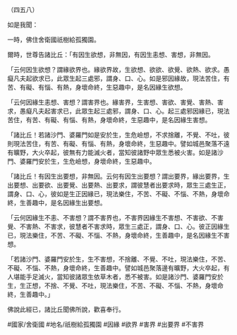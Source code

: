 （四五八）

如是我聞：

一時，佛住舍衛國祇樹給孤獨園。

爾時，世尊告諸比丘：「有因生欲想，非無因，有因生恚想、害想，非無因。

「云何因生欲想？謂緣欲界也。緣欲界故，生欲想、欲欲、欲覺、欲熱、欲求。愚癡凡夫起欲求已，此眾生起三處邪，謂身、口、心。如是邪因緣故，現法苦住，有苦、有礙、有惱、有熱，身壞命終，生惡趣中，是名因緣生欲想。

「云何因緣生恚想、害想？謂害界也。緣害界，生害想、害欲、害覺、害熱、害求，愚癡凡夫起害求已，此眾生起三處邪，謂身、口、心。起三處邪因緣已，現法苦住，有苦、有礙、有惱、有熱，身壞命終，生惡趣中，是名因緣生害想。

「諸比丘！若諸沙門、婆羅門如是安於生，生危嶮想，不求捨離，不覺、不吐，彼則現法苦住，有苦、有礙、有惱、有熱，身壞命終，生惡趣中。譬如城邑聚落不遠有曠野，大火卒起，彼無有力能滅火者，當知彼諸野中眾生悉被火害。如是諸沙門、婆羅門安於生，生危嶮想，身壞命終，生惡趣中。

「諸比丘！有因生出要想，非無因。云何有因生出要想？謂出要界，緣出要界，生出要想、出要欲、出要覺、出要熱、出要求，謂彼慧者出要求時，眾生三處生正，謂身、口、心，彼如是生正因緣已，現法樂住，不苦、不礙、不惱、不熱，身壞命終，生善趣中，是名因緣生出要想。

「云何因緣生不恚、不害想？謂不害界也，不害界因緣生不害想、不害欲、不害覺、不害熱、不害求，彼慧者不害求時，眾生三處正，謂身、口、心。彼正因緣生已，現法樂住，不苦、不礙、不惱、不熱，身壞命終，生善趣中，是名因緣生不害想。

「若諸沙門、婆羅門安於生，生不害想，不捨離、不覺、不吐，現法樂住，不苦、不礙、不惱、不熱，身壞命終，生善趣中。譬如城邑聚落邊有曠野，大火卒起，有人堪能手足滅火，當知彼諸眾生依草木者，悉不被害。如是諸沙門、婆羅門安於生，生正想，不捨、不覺、不吐，現法樂住，不苦、不礙、不惱、不熱，身壞命終，生善趣中。」

佛說此經已，諸比丘聞佛所說，歡喜奉行。

#國家/舍衛國
#地名/祇樹給孤獨園
#因緣
#欲界
#害界
#出要界
#不害界
